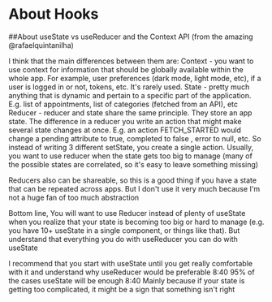 # About Hooks

##About useState vs useReducer and the Context API (from the amazing @rafaelquintanilha)


I think that the main differences between them are:
Context - you want to use context for information that should be globally available within the whole app. For example, user preferences (dark mode, light mode, etc), if a user is logged in or not, tokens, etc. It's rarely used.
State - pretty much anything that is dynamic and pertain to a specific part of the application. E.g. list of appointments, list of categories (fetched from an API), etc
Reducer - reducer and state share the same principle. They store an app state. The difference in a reducer you write an action that might make several state changes at once. E.g. an action FETCH_STARTED would change a pending attribute to true,  completed to false , error to null, etc. So instead of writing 3 different setState, you create a single action. Usually, you want to use reducer when the state gets too big to manage (many of the possible states are correlated, so it's easy to leave something missing)

Reducers also can be shareable, so this is a good thing if you have a state that can be repeated across apps. But I don't use it very much because I'm not a huge fan of too much abstraction

Bottom line, 
You will want to use Reducer instead of plenty of useState when you realize that your state is becoming too big or hard to manage (e.g. you have 10+ useState in a single component, or things like that). But understand that everything you do with useReducer you can do with useState


I recommend that you start with useState until you get really comfortable with it and understand why useReducer would be preferable
8:40
95% of the cases useState will be enough
8:40
Mainly because if your state is getting too complicated, it might be a sign that something isn't right

